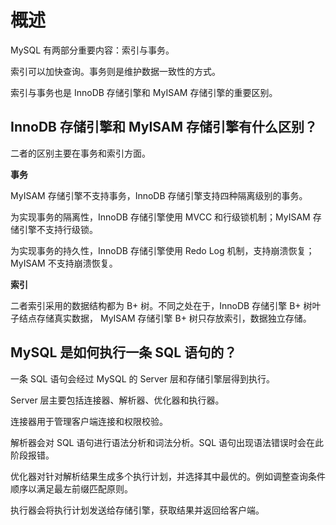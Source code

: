 # 概述
MySQL 有两部分重要内容：索引与事务。

索引可以加快查询。事务则是维护数据一致性的方式。

索引与事务也是 InnoDB 存储引擎和 MyISAM 存储引擎的重要区别。

## InnoDB 存储引擎和 MyISAM 存储引擎有什么区别？
二者的区别主要在事务和索引方面。

**事务**

MyISAM 存储引擎不支持事务，InnoDB 存储引擎支持四种隔离级别的事务。

为实现事务的隔离性，InnoDB 存储引擎使用 MVCC 和行级锁机制；MyISAM 存储引擎不支持行级锁。

为实现事务的持久性，InnoDB 存储引擎使用 Redo Log 机制，支持崩溃恢复；MyISAM 不支持崩溃恢复。

**索引**

二者索引采用的数据结构都为 B+ 树。不同之处在于，InnoDB 存储引擎 B+ 树叶子结点存储真实数据，
MyISAM 存储引擎 B+ 树只存放索引，数据独立存储。


## MySQL 是如何执行一条 SQL 语句的？
一条 SQL 语句会经过 MySQL 的 Server 层和存储引擎层得到执行。

Server 层主要包括连接器、解析器、优化器和执行器。

连接器用于管理客户端连接和权限校验。

解析器会对 SQL 语句进行语法分析和词法分析。SQL 语句出现语法错误时会在此阶段报错。

优化器对针对解析结果生成多个执行计划，并选择其中最优的。例如调整查询条件顺序以满足最左前缀匹配原则。

执行器会将执行计划发送给存储引擎，获取结果并返回给客户端。
